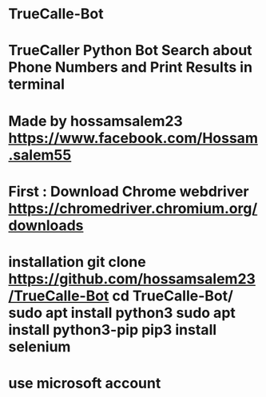 # TrueCalle-Bot
TrueCaller Python Bot Search about Phone Numbers and Print Results in terminal 
========================================
Made by hossamsalem23
https://www.facebook.com/Hossam.salem55
========================================
First :
Download Chrome webdriver 
https://chromedriver.chromium.org/downloads
========================================
installation
git clone https://github.com/hossamsalem23/TrueCalle-Bot
cd TrueCalle-Bot/
sudo apt install python3
sudo apt install python3-pip
pip3 install selenium
========================================
use microsoft account 
========================================
